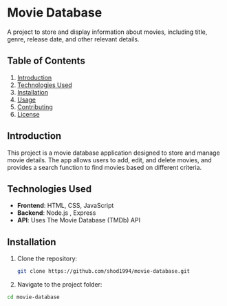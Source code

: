 # Movie Database

A project to store and display information about movies, including title, genre, release date, and other relevant details.

## Table of Contents
1. [Introduction](#introduction)
2. [Technologies Used](#technologies-used)
3. [Installation](#installation)
4. [Usage](#usage)
5. [Contributing](#contributing)
6. [License](#license)

## Introduction

This project is a movie database application designed to store and manage movie details. The app allows users to add, edit, and delete movies, and provides a search function to find movies based on different criteria.

## Technologies Used

- **Frontend**: HTML, CSS, JavaScript
- **Backend**: Node.js , Express
- **API**: Uses The Movie Database (TMDb) API

## Installation

1. Clone the repository:
   ```bash
   git clone https://github.com/shod1994/movie-database.git

2. Navigate to the project folder: 
```bash
cd movie-database
